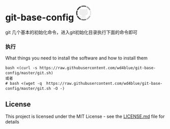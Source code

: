 # git-base-config <img src="./git.png" width="48">


git 几个基本的初始化命令，进入git初始化目录执行下面的命令即可


### 执行

What things you need to install the software and how to install them

```
bash <(curl -s https://raw.githubusercontent.com/wd4blue/git-base-config/master/git.sh)
或者
# bash <(wget -q  https://raw.githubusercontent.com/wd4blue/git-base-config/master/git.sh -O -)

```

## License

This project is licensed under the MIT License - see the [LICENSE.md](LICENSE.md) file for details


